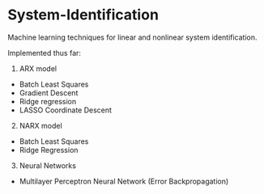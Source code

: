 # System-Identification
Machine learning techniques for linear and nonlinear system identification.

Implemented thus far:

1) ARX model
  - Batch Least Squares
  - Gradient Descent
  - Ridge regression
  - LASSO Coordinate Descent
  
2) NARX model
  - Batch Least Squares
  - Ridge Regression

3) Neural Networks
  - Multilayer Perceptron Neural Network (Error Backpropagation)
